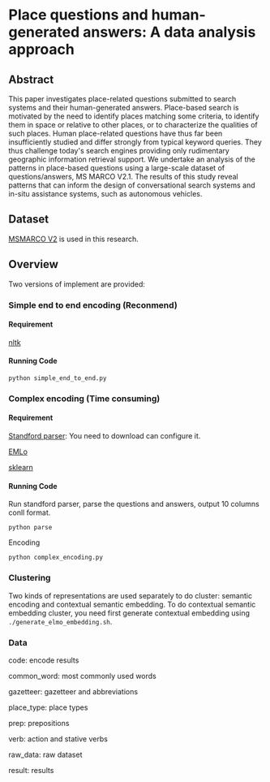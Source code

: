 # Place questions and human-generated answers: A data analysis approach

## Abstract

This paper investigates place-related questions submitted to search systems and their human-generated answers. Place-based search is motivated by the need to identify places matching some criteria, to identify them in space or relative to other places, or to characterize the qualities of such places. Human place-related questions have thus far been insufficiently studied and differ strongly from typical keyword queries. They thus challenge today's search engines providing only rudimentary geographic information retrieval support. We undertake an analysis of the patterns in place-based questions using a large-scale dataset of questions/answers, MS MARCO V2.1. The results of this study reveal patterns that can inform the design of conversational search systems and in-situ assistance systems, such as autonomous vehicles.

## Dataset 
[MSMARCO V2](http://www.msmarco.org/dataset.aspx) is used in this research.

## Overview

Two versions of implement are provided:

### Simple end to end encoding (Reconmend)

#### Requirement

[nltk](https://www.nltk.org)

#### Running Code

```
python simple_end_to_end.py
```

### Complex encoding (Time consuming)

#### Requirement

[Standford parser](https://nlp.stanford.edu/software/lex-parser.shtml): You need to download can configure it.

[EMLo](https://allennlp.org/elmo)

[sklearn](https://scikit-learn.org/stable/)

#### Running Code

Run standford parser, parse the questions and answers, output 10 columns conll format.

```
python parse
```

Encoding

```
python complex_encoding.py
```

### Clustering

Two kinds of representations are used separately to do cluster: semantic encoding and contextual semantic embedding. To do contextual semantic embedding cluster, you need first generate contextual embedding using ```./generate_elmo_embedding.sh```.


### Data

code: encode results

common_word: most commonly used words

gazetteer: gazetteer and abbreviations

place_type: place types

prep: prepositions

verb: action and stative verbs

raw_data: raw dataset 

result: results


